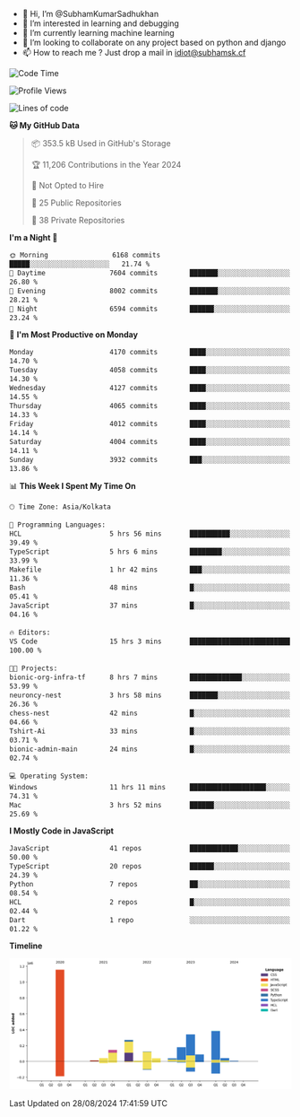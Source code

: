 - 👋 Hi, I’m @SubhamKumarSadhukhan
- 👀 I’m interested in learning and debugging
- 🌱 I’m currently learning machine learning
- 💞️ I’m looking to collaborate on any project based on python and django
- 📫 How to reach me ?
      Just drop a mail in idiot@subhamsk.cf

<!---
SubhamKumarSadhukhan/SubhamKumarSadhukhan is a ✨ special ✨ repository because its `README.md` (this file) appears on your GitHub profile.
You can click the Preview link to take a look at your changes.
--->


<!--START_SECTION:waka-->
![Code Time](http://img.shields.io/badge/Code%20Time-2%2C434%20hrs%2019%20mins-blue)

![Profile Views](http://img.shields.io/badge/Profile%20Views-0-blue)

![Lines of code](https://img.shields.io/badge/From%20Hello%20World%20I%27ve%20Written-2.9%20million%20lines%20of%20code-blue)

**🐱 My GitHub Data** 

> 📦 353.5 kB Used in GitHub's Storage 
 > 
> 🏆 11,206 Contributions in the Year 2024
 > 
> 🚫 Not Opted to Hire
 > 
> 📜 25 Public Repositories 
 > 
> 🔑 38 Private Repositories 
 > 
**I'm a Night 🦉** 

```text
🌞 Morning                6168 commits        █████░░░░░░░░░░░░░░░░░░░░   21.74 % 
🌆 Daytime                7604 commits        ███████░░░░░░░░░░░░░░░░░░   26.80 % 
🌃 Evening                8002 commits        ███████░░░░░░░░░░░░░░░░░░   28.21 % 
🌙 Night                  6594 commits        ██████░░░░░░░░░░░░░░░░░░░   23.24 % 
```
📅 **I'm Most Productive on Monday** 

```text
Monday                   4170 commits        ████░░░░░░░░░░░░░░░░░░░░░   14.70 % 
Tuesday                  4058 commits        ████░░░░░░░░░░░░░░░░░░░░░   14.30 % 
Wednesday                4127 commits        ████░░░░░░░░░░░░░░░░░░░░░   14.55 % 
Thursday                 4065 commits        ████░░░░░░░░░░░░░░░░░░░░░   14.33 % 
Friday                   4012 commits        ████░░░░░░░░░░░░░░░░░░░░░   14.14 % 
Saturday                 4004 commits        ████░░░░░░░░░░░░░░░░░░░░░   14.11 % 
Sunday                   3932 commits        ███░░░░░░░░░░░░░░░░░░░░░░   13.86 % 
```


📊 **This Week I Spent My Time On** 

```text
🕑︎ Time Zone: Asia/Kolkata

💬 Programming Languages: 
HCL                      5 hrs 56 mins       ██████████░░░░░░░░░░░░░░░   39.49 % 
TypeScript               5 hrs 6 mins        ████████░░░░░░░░░░░░░░░░░   33.99 % 
Makefile                 1 hr 42 mins        ███░░░░░░░░░░░░░░░░░░░░░░   11.36 % 
Bash                     48 mins             █░░░░░░░░░░░░░░░░░░░░░░░░   05.41 % 
JavaScript               37 mins             █░░░░░░░░░░░░░░░░░░░░░░░░   04.16 % 

🔥 Editors: 
VS Code                  15 hrs 3 mins       █████████████████████████   100.00 % 

🐱‍💻 Projects: 
bionic-org-infra-tf      8 hrs 7 mins        █████████████░░░░░░░░░░░░   53.99 % 
neuroncy-nest            3 hrs 58 mins       ███████░░░░░░░░░░░░░░░░░░   26.36 % 
chess-nest               42 mins             █░░░░░░░░░░░░░░░░░░░░░░░░   04.66 % 
Tshirt-Ai                33 mins             █░░░░░░░░░░░░░░░░░░░░░░░░   03.71 % 
bionic-admin-main        24 mins             █░░░░░░░░░░░░░░░░░░░░░░░░   02.74 % 

💻 Operating System: 
Windows                  11 hrs 11 mins      ███████████████████░░░░░░   74.31 % 
Mac                      3 hrs 52 mins       ██████░░░░░░░░░░░░░░░░░░░   25.69 % 
```

**I Mostly Code in JavaScript** 

```text
JavaScript               41 repos            ████████████░░░░░░░░░░░░░   50.00 % 
TypeScript               20 repos            ██████░░░░░░░░░░░░░░░░░░░   24.39 % 
Python                   7 repos             ██░░░░░░░░░░░░░░░░░░░░░░░   08.54 % 
HCL                      2 repos             █░░░░░░░░░░░░░░░░░░░░░░░░   02.44 % 
Dart                     1 repo              ░░░░░░░░░░░░░░░░░░░░░░░░░   01.22 % 
```



**Timeline**

![Lines of Code chart](https://raw.githubusercontent.com/SubhamKumarSadhukhan/SubhamKumarSadhukhan/main/assets/bar_graph.png)


 Last Updated on 28/08/2024 17:41:59 UTC
<!--END_SECTION:waka-->
